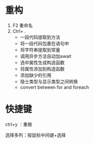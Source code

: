# 重构

1. F2 重命名
2. Ctrl+ .
   - 一段代码提取到方法
   - 将一段代码包裹在语句中
   - 将字符串提取到常量
   - 调用异步方法自动加await
   - 选中属性生成构造函数
   - 将属性添加到构造函数
   - 添加缺少的引用
   - 隐士类型与显示类型之间转换
   - convert between for and foreach

# 快捷键

ctrl+y ：重做

选择多列：按鼠标中间键+选择

